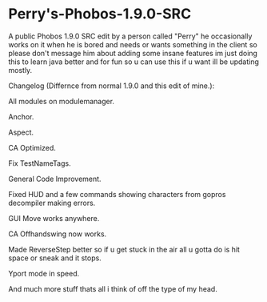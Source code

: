 # Perry's-Phobos-1.9.0-SRC
A public Phobos 1.9.0 SRC edit by a person called "Perry" he occasionally works on it when he is bored and needs or wants something in the client so please don't message him about adding some insane features im just doing this to learn java better and for fun so u can use this if u want ill be updating mostly.

Changelog (Differnce from normal 1.9.0 and this edit of mine.):

All modules on modulemanager.

Anchor.

Aspect.

CA Optimized.

Fix TestNameTags.

General Code Improvement.

Fixed HUD and a few commands showing characters from gopros decompiler making errors.

GUI Move works anywhere.

CA Offhandswing now works.

Made ReverseStep better so if u get stuck in the air all u gotta do is hit space or sneak and it stops.

Yport mode in speed.

And much more stuff thats all i think of off the type of my head.
